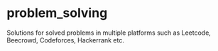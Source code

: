 # problem_solving
Solutions for solved problems in multiple platforms such as Leetcode, Beecrowd, Codeforces, Hackerrank etc.
